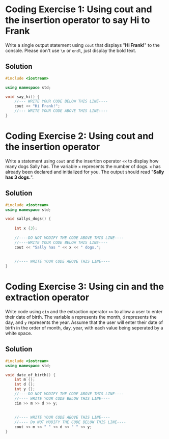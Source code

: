 # Coding Exercise 1: Using cout and the insertion operator to say Hi to Frank
Write a single output statement using `cout` that displays "**Hi Frank!**" to the console. Please don't use `\n` or `endl`, just display the bold text.

## Solution
```c++
#include <iostream>

using namespace std;

void say_hi() {
    //--- WRITE YOUR CODE BELOW THIS LINE----  
    cout << "Hi Frank!";
    //--- WRITE YOUR CODE ABOVE THIS LINE----
}
```
# Coding Exercise 2: Using cout and the insertion operator

Write a statement using `cout` and the insertion operator `<<` to display how many dogs Sally has.
The variable `x` represents the number of dogs.
`x` has already been declared and initialized for you.
The output should read "**Sally has 3 dogs.**".

## Solution
```c++
#include <iostream>
using namespace std;

void sallys_dogs() {
    
    int x {3};
    
    //----DO NOT MODIFY THE CODE ABOVE THIS LINE----
    //----WRITE YOUR CODE BELOW THIS LINE---- 
    cout << "Sally has " << x << " dogs.";
    
    
    //---- WRITE YOUR CODE ABOVE THIS LINE----
}
```

# Coding Exercise 3: Using cin and the extraction operator

Write code using `cin` and the extraction operator `>>` to allow a user to enter their date of birth.
The variable `m` represents the month, `d` represents the day, and `y` represents the year. Assume that the user will enter their date of birth in the order of month, day, year, with each value being seperated by a white space.

## Solution
```c++
#include <iostream>
using namespace std;

void date_of_birth() {
    int m {};
    int d {};
    int y {};
    //----DO NOT MODIFY THE CODE ABOVE THIS LINE----
    //---- WRITE YOUR CODE BELOW THIS LINE----
    cin >> m >> d >> y;
    
    
    //---- WRITE YOUR CODE ABOVE THIS LINE----
    //---- Do NOT MODIFY THE CODE BELOW THIS LINE----
    cout << m << " " << d << " " << y;
}
```